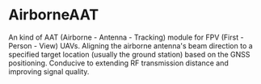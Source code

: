 # AirborneAAT
An kind of AAT (Airborne - Antenna - Tracking) module for FPV (First - Person - View)  UAVs. Aligning the airborne antenna's beam direction to a specified target location (usually the ground station) based on the GNSS positioning. Conducive to extending RF transmission distance and improving signal quality.
